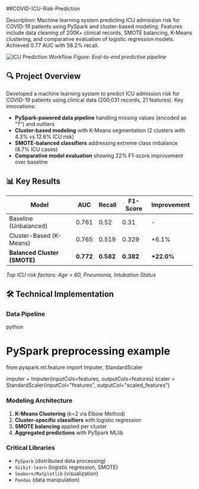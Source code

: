 ##COVID-ICU-Risk-Prediction  

Description: Machine learning system predicting ICU admission risk for COVID-19 patients using PySpark and cluster-based modeling. Features include data cleaning of 200K+ clinical records, SMOTE balancing, K-Means clustering, and comparative evaluation of logistic regression models. Achieved 0.77 AUC with 58.2% recall.


![ICU Prediction Workflow](plots/workflow_diagram.png) *Figure: End-to-end predictive pipeline*

## 🔍 Project Overview
Developed a machine learning system to predict ICU admission risk for COVID-19 patients using clinical data (200,031 records, 21 features). Key innovations:
- **PySpark-powered data pipeline** handling missing values (encoded as "?") and outliers
- **Cluster-based modeling** with K-Means segmentation (2 clusters with 4.3% vs 12.6% ICU risk)
- **SMOTE-balanced classifiers** addressing extreme class imbalance (8.7% ICU cases)
- **Comparative model evaluation** showing 22% F1-score improvement over baseline

## 📊 Key Results
| Model | AUC | Recall | F1-Score | Improvement |
|-------|-----|--------|----------|-------------|
| Baseline (Unbalanced) | 0.761 | 0.52 | 0.31 | - |
| Cluster-Based (K-Means) | 0.765 | 0.519 | 0.329 | +6.1% |
| **Balanced Cluster (SMOTE)** | **0.772** | **0.582** | **0.382** | **+22.0%** |

*Top ICU risk factors: Age > 60, Pneumonia, Intubation Status*

## 🛠️ Technical Implementation
### Data Pipeline
python
# PySpark preprocessing example
from pyspark.ml.feature import Imputer, StandardScaler

imputer = Imputer(inputCols=features, outputCols=features)
scaler = StandardScaler(inputCol="features", outputCol="scaled_features")


### Modeling Architecture
1. **K-Means Clustering** (k=2 via Elbow Method)
2. **Cluster-specific classifiers** with logistic regression
3. **SMOTE balancing** applied per cluster
4. **Aggregated predictions** with PySpark MLlib

### Critical Libraries
- `PySpark` (distributed data processing)
- `Scikit-learn` (logistic regression, SMOTE)
- `Seaborn/Matplotlib` (visualization)
- `Pandas` (data manipulation)
